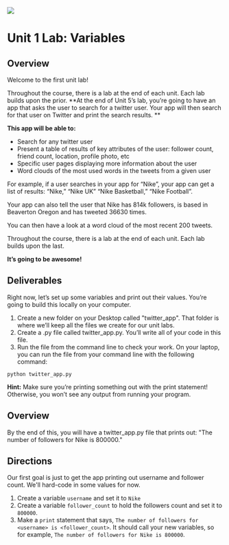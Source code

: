 <img src="https://s3.amazonaws.com/python-ga/images/GA_Cog_Medium_White_RGB.png"/>

# Unit 1 Lab: Variables

## Overview

Welcome to the first unit lab!

Throughout the course, there is a lab at the end of each unit. Each lab builds upon the prior.
**At the end of Unit 5’s lab, you’re going to have an app that asks the user to search for a twitter user. Your app will then search for that user on Twitter and print the search results. **

**This app will be able to:**

- Search for any twitter user
- Present a table of results of key attributes of the user: follower count, friend count, location, profile photo, etc
- Specific user pages displaying more information about the user
- Word clouds of the most used words in the tweets from a given user

For example, if a user searches in your app for “Nike”, your app can get a list of results: 
“Nike,” “Nike UK” “Nike Basketball,” “Nike Football”. 

Your app can also tell the user that Nike has 814k followers, is based in Beaverton Oregon and has tweeted 36630 times. 

You can then have a look at a word cloud of the most recent 200 tweets.

Throughout the course, there is a lab at the end of each unit. Each lab builds upon the last.

**It’s going to be awesome!**

## Deliverables

Right now, let’s set up some variables and print out their values. You’re going to build this locally on your computer.

1. Create a new folder on your Desktop called "twitter_app". That folder is where we’ll keep all the files we create for our unit labs.
2. Create a .py file called twitter_app.py. You’ll write all of your code in this file.
3. Run the file from the command line to check your work. On your laptop, you can run the file from your command line with the following command:

```
python twitter_app.py
```

**Hint:** Make sure you’re printing something out with the print statement! Otherwise, you won’t see any output from running your program.

## Overview

By the end of this, you will have a twitter_app.py file that prints out: "The number of followers for Nike is 800000."

## Directions

Our first goal is just to get the app printing out username and follower count. We'll hard-code in some values for now.

1. Create a variable `username` and set it to `Nike`
2. Create a variable `follower_count` to hold the followers count and set it to `800000`.
3. Make a `print` statement that says, `The number of followers for <username> is <follower_count>`. 
It should call your new variables, so for example, `The number of followers for Nike is 800000`.